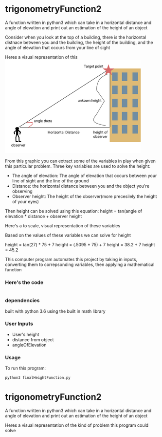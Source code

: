 # trigonometryFunction2
A function written in python3 which can take in a horizontal distance and angle of elevation and print out an estimation of the height of an object

Consider when you look at the top of a building, there is the horizontal distnace between you and the building, the height of the building, and the angle of elevation that occurs from your line of sight

Heres a visual representation of this
![right triangle graphic](https://github.com/jrobinson123/trigonometryFunction2/blob/master/images/trigonometryGraphic.png)

From this graphic you can extract some of the variables in play when given this particular problem. Three key variables are used to solve the height:
- The angle of elevation: The angle of elevation that occurs between your line of sight and the line of the ground
- Distance: the horizontal distance between you and the object you're observing
- Observer height: The height of the observer(more precesilely the height of your eyes)

Then height can be solved using this equation:
height = tan(angle of elevation * distance + observer height

Here's a to scale, visual  representation of these variables


Based on the values of these variables we can solve for height 

height = tan(27) * 75 + 7 
height = (.5095 * 75) + 7
height = 38.2 + 7
height = 45.2

This computer program automates this project by taking in inputs, converting them to correpsonding variables,
then applying a mathematical function 

### Here's the code
```python

```



### dependencies
built with python 3.6 using the built in math library

###  User Inputs 
* User's height
* distance from object
* angleOfElevation

### Usage
To run this program:
```shell
python3 finalHeightFunction.py
```






# trigonometryFunction2
A function written in python3 which can take in a horizontal distance and angle of elevation and print out an estimation of the height of an object


Heres a visual representation of the kind of problem this program could solve
